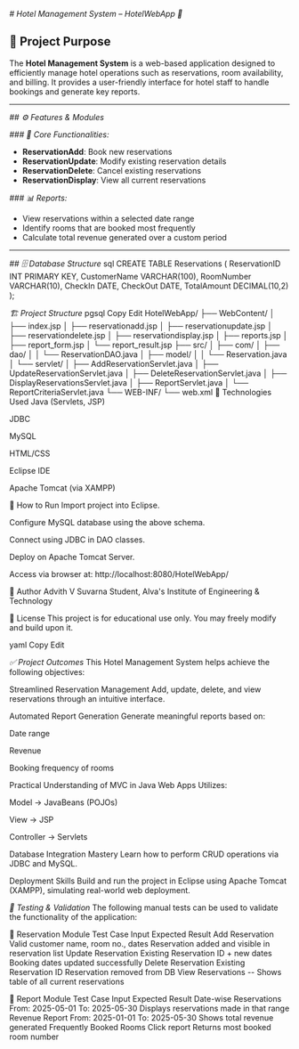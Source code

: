 *# Hotel Management System – HotelWebApp 🏨*

## 📌 Project Purpose
The **Hotel Management System** is a web-based application designed to efficiently manage hotel operations such as reservations, room availability, and billing. It provides a user-friendly interface for hotel staff to handle bookings and generate key reports.

---

*## ⚙️ Features & Modules*

*### 🔸 Core Functionalities:*
- **ReservationAdd**: Book new reservations
- **ReservationUpdate**: Modify existing reservation details
- **ReservationDelete**: Cancel existing reservations
- **ReservationDisplay**: View all current reservations

*### 📊 Reports:*
- View reservations within a selected date range
- Identify rooms that are booked most frequently
- Calculate total revenue generated over a custom period

---

*## 🗄️ Database Structure*
sql
CREATE TABLE Reservations (
    ReservationID INT PRIMARY KEY,
    CustomerName VARCHAR(100),
    RoomNumber VARCHAR(10),
    CheckIn DATE,
    CheckOut DATE,
    TotalAmount DECIMAL(10,2)
);

*🏗️ Project Structure*
pgsql
Copy
Edit
HotelWebApp/
├── WebContent/
│   ├── index.jsp
│   ├── reservationadd.jsp
│   ├── reservationupdate.jsp
│   ├── reservationdelete.jsp
│   ├── reservationdisplay.jsp
│   ├── reports.jsp
│   ├── report_form.jsp
│   └── report_result.jsp
├── src/
│   ├── com/
│   ├── dao/
│   │   └── ReservationDAO.java
│   ├── model/
│   │   └── Reservation.java
│   └── servlet/
│       ├── AddReservationServlet.java
│       ├── UpdateReservationServlet.java
│       ├── DeleteReservationServlet.java
│       ├── DisplayReservationsServlet.java
│       ├── ReportServlet.java
│       └── ReportCriteriaServlet.java
└── WEB-INF/
    └── web.xml
🔧 Technologies Used
Java (Servlets, JSP)

JDBC

MySQL

HTML/CSS

Eclipse IDE

Apache Tomcat (via XAMPP)

🚀 How to Run
Import project into Eclipse.

Configure MySQL database using the above schema.

Connect using JDBC in DAO classes.

Deploy on Apache Tomcat Server.

Access via browser at: http://localhost:8080/HotelWebApp/

👤 Author
Advith V Suvarna
Student, Alva's Institute of Engineering & Technology

📜 License
This project is for educational use only.
You may freely modify and build upon it.

yaml
Copy
Edit

*✅ Project Outcomes*
This Hotel Management System helps achieve the following objectives:

Streamlined Reservation Management
Add, update, delete, and view reservations through an intuitive interface.

Automated Report Generation
Generate meaningful reports based on:

Date range

Revenue

Booking frequency of rooms

Practical Understanding of MVC in Java Web Apps
Utilizes:

Model → JavaBeans (POJOs)

View → JSP

Controller → Servlets

Database Integration Mastery
Learn how to perform CRUD operations via JDBC and MySQL.

Deployment Skills
Build and run the project in Eclipse using Apache Tomcat (XAMPP), simulating real-world web deployment.

*🧪 Testing & Validation*
The following manual tests can be used to validate the functionality of the application:

🔹 Reservation Module
Test Case	Input	Expected Result
Add Reservation	Valid customer name, room no., dates	Reservation added and visible in reservation list
Update Reservation	Existing Reservation ID + new dates	Booking dates updated successfully
Delete Reservation	Existing Reservation ID	Reservation removed from DB
View Reservations	--	Shows table of all current reservations

🔹 Report Module
Test Case	Input	Expected Result
Date-wise Reservations	From: 2025-05-01 To: 2025-05-30	Displays reservations made in that range
Revenue Report	From: 2025-01-01 To: 2025-05-30	Shows total revenue generated
Frequently Booked Rooms	Click report	Returns most booked room number
